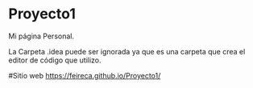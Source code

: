 # Proyecto1
Mi página Personal.

La Carpeta .idea puede ser ignorada ya que es una carpeta que crea el editor de código que utilizo.

#Sitio web
https://feireca.github.io/Proyecto1/